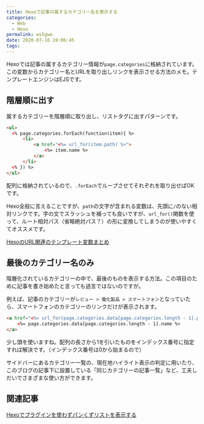 ```yaml
---
title: Hexoで記事の属するカテゴリー名を表示する
categories:
  - Web
  - Hexo
permalink: ws5gwo
date: 2020-07-16 19:06:45
tags:
---
```


Hexoでは記事の属するカテゴリー情報が`page.categories`に格納されています。この変数からカテゴリー名とURLを取り出しリンクを表示させる方法のメモ。テンプレートエンジンはEJSです。


## 階層順に出す

属するカテゴリーを階層順に取り出し、リストタグに出すパターンです。

```html
<ul>
  <% page.categories.forEach(function(item){ %>
      <li>
          <a href="<%= url_for(item.path) %>">
              <%= item.name %>
          </a>
      </li>
  <% }) %>
</ul>
```

配列に格納されているので、`.forEach`でループさせてそれぞれを取り出せばOKです。

Hexo全般に言えることですが、`path`の文字が含まれる変数は、先頭に`/`のない相対リンクです。字の文でスラッシュを補っても良いですが、`url_for()`関数を使って、ルート相対パス（省略絶対パス？）の形に変換してしまうのが使いやすくてオススメです。

<a class="card-link" href="/post/tv55m8/">HexoのURL関連のテンプレート変数まとめ</a>


## 最後のカテゴリー名のみ

階層化されているカテゴリーの中で、最後のものを表示する方法。この項目のために記事を書き始めたと言っても過言ではないのですが。

例えば、記事のカテゴリーが`レビュー > 電化製品 > スマートフォン`となっていたら、スマートフォンのカテゴリーのリンクだけが表示されます。

```html
<a href="<%= url_for(page.categories.data[page.categories.length - 1].path) %>">
    <%= page.categories.data[page.categories.length - 1].name %>
</a>
```

少し頭を使いますね。配列の長さから1を引いたものをインデックス番号に指定すれば解決です。（インデックス番号は0から始まるので）

サイドバーにあるカテゴリー一覧の、現在地ハイライト表示の判定に用いたり、このブログの記事下に設置している「同じカテゴリーの記事一覧」など、工夫しだいでさまざまな使い方ができます。

## 関連記事

<a class="card-link" href="/post/xzr273/">Hexoでプラグインを使わずパンくずリストを表示する</a>
